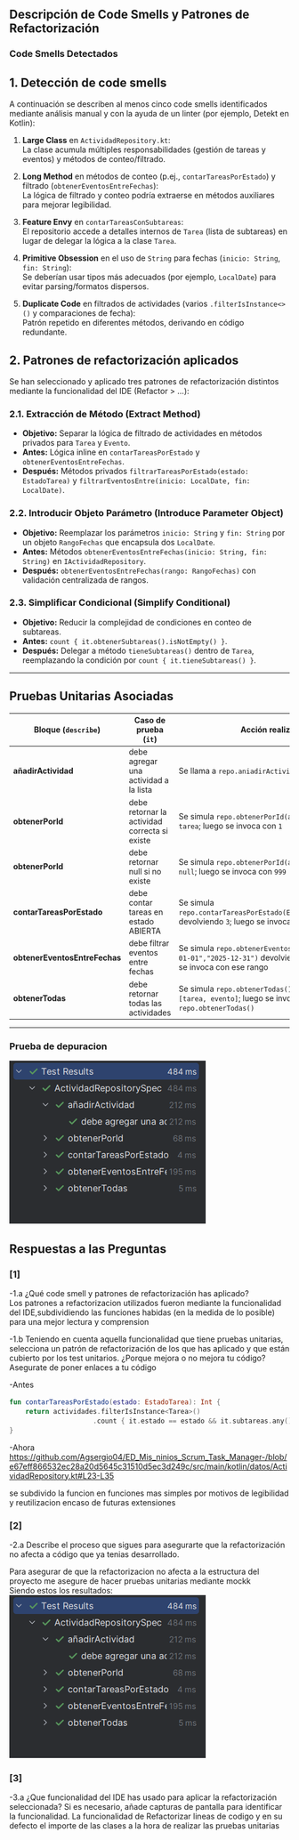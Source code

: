 ## Descripción de Code Smells y Patrones de Refactorización

### Code Smells Detectados
## 1. Detección de code smells

A continuación se describen al menos cinco code smells identificados mediante análisis manual y con la ayuda de un linter (por ejemplo, Detekt en Kotlin):

1. **Large Class** en `ActividadRepository.kt`:  
   La clase acumula múltiples responsabilidades (gestión de tareas y eventos) y métodos de conteo/filtrado.  

2. **Long Method** en métodos de conteo (p.ej., `contarTareasPorEstado`) y filtrado (`obtenerEventosEntreFechas`):  
   La lógica de filtrado y conteo podría extraerse en métodos auxiliares para mejorar legibilidad.
   
3. **Feature Envy** en `contarTareasConSubtareas`:  
   El repositorio accede a detalles internos de `Tarea` (lista de subtareas) en lugar de delegar la lógica a la clase `Tarea`.  
   

4. **Primitive Obsession** en el uso de `String` para fechas (`inicio: String`, `fin: String`):  
   Se deberían usar tipos más adecuados (por ejemplo, `LocalDate`) para evitar parsing/formatos dispersos.  
   

5. **Duplicate Code** en filtrados de actividades (varios `.filterIsInstance<>()` y comparaciones de fecha):  
   Patrón repetido en diferentes métodos, derivando en código redundante.  
 


## 2. Patrones de refactorización aplicados

Se han seleccionado y aplicado tres patrones de refactorización distintos mediante la funcionalidad del IDE (Refactor > ...):

### 2.1. Extracción de Método (Extract Method)

- **Objetivo:** Separar la lógica de filtrado de actividades en métodos privados para `Tarea` y `Evento`.  
- **Antes:** Lógica inline en `contarTareasPorEstado` y `obtenerEventosEntreFechas`.  
- **Después:** Métodos privados `filtrarTareasPorEstado(estado: EstadoTarea)` y `filtrarEventosEntre(inicio: LocalDate, fin: LocalDate)`.  

### 2.2. Introducir Objeto Parámetro (Introduce Parameter Object)

- **Objetivo:** Reemplazar los parámetros `inicio: String` y `fin: String` por un objeto `RangoFechas` que encapsula dos `LocalDate`.  
- **Antes:** Métodos `obtenerEventosEntreFechas(inicio: String, fin: String)` en `IActividadRepository`.  
- **Después:** `obtenerEventosEntreFechas(rango: RangoFechas)` con validación centralizada de rangos.  


### 2.3. Simplificar Condicional (Simplify Conditional)

- **Objetivo:** Reducir la complejidad de condiciones en conteo de subtareas.  
- **Antes:** `count { it.obtenerSubtareas().isNotEmpty() }`.  
- **Después:** Delegar a método `tieneSubtareas()` dentro de `Tarea`, reemplazando la condición por `count { it.tieneSubtareas() }`.  

---

## Pruebas Unitarias Asociadas

| Bloque (`describe`)                  | Caso de prueba (`it`)                                           | Acción realizada                                                | Resultado esperado                                         |
|--------------------------------------|-----------------------------------------------------------------|-----------------------------------------------------------------|------------------------------------------------------------|
| **añadirActividad**                  | debe agregar una actividad a la lista                           | Se llama a `repo.aniadirActividad(tarea)`                       | Verifica que `aniadirActividad(tarea)` fue invocado       |
| **obtenerPorId**                     | debe retornar la actividad correcta si existe                   | Se simula `repo.obtenerPorId(any())` devolviendo `tarea`; luego se invoca con `1` | Devuelve el objeto `tarea`                                  |
| **obtenerPorId**                     | debe retornar null si no existe                                 | Se simula `repo.obtenerPorId(any())` devolviendo `null`; luego se invoca con `999` | Devuelve `null`                                            |
| **contarTareasPorEstado**           | debe contar tareas en estado ABIERTA                            | Se simula `repo.contarTareasPorEstado(EstadoTarea.ABIERTA)` devolviendo `3`; luego se invoca con `ABIERTA` | Devuelve `3`                                              |
| **obtenerEventosEntreFechas**        | debe filtrar eventos entre fechas                               | Se simula `repo.obtenerEventosEntreFechas("2025-01-01","2025-12-31")` devolviendo `[evento]`; luego se invoca con ese rango | Devuelve lista conteniendo solo `evento`                  |
| **obtenerTodas**                     | debe retornar todas las actividades                             | Se simula `repo.obtenerTodas()` devolviendo `[tarea, evento]`; luego se invoca `repo.obtenerTodas()` | Devuelve lista con `[tarea, evento]`                       |


---

### Prueba de depuracion
![Pruebas Unitarias](Imagenes/hola.png)

## Respuestas a las Preguntas

### [1]
-1.a ¿Qué code smell y patrones de refactorización has aplicado?  
Los patrones a refactorizacion utilizados fueron mediante la funcionalidad del IDE,subdividiendo las funciones habidas (en la medida de lo posible) para una mejor lectura y comprension  

-1.b Teniendo en cuenta aquella funcionalidad que tiene pruebas unitarias, selecciona un patrón de refactorización de los que has aplicado y que están cubierto por los test unitarios. ¿Porque mejora o no mejora tu código? Asegurate de poner enlaces a tu código

-Antes
```kotlin
fun contarTareasPorEstado(estado: EstadoTarea): Int {
    return actividades.filterIsInstance<Tarea>()
                     .count { it.estado == estado && it.subtareas.any() }
}
```
-Ahora
https://github.com/Agsergio04/ED_Mis_ninios_Scrum_Task_Manager-/blob/e67eff866532ec28a20d5645c31510d5ec3d249c/src/main/kotlin/datos/ActividadRepository.kt#L23-L35

se subdivido la funcion en funciones mas simples por motivos de legibilidad y reutilizacion encaso de futuras extensiones 
### [2]
-2.a Describe el proceso que sigues para asegurarte que la refactorización no afecta a código que ya tenias desarrollado.

Para asegurar de que la refactorizacion no afecta a la estructura del proyecto me asegure de hacer pruebas unitarias mediante mockk  
Siendo estos los resultados:
![Pruebas Unitarias](Imagenes/hola.png)

### [3]
-3.a ¿Que funcionalidad del IDE has usado para aplicar la refactorización seleccionada? Si es necesario, añade capturas de pantalla para identificar la funcionalidad.
La funcionalidad de Refactorizar lineas de codigo y en su defecto el importe de las clases a la hora de realizar las pruebas unitarias
